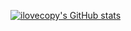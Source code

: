 [![ilovecopy's GitHub stats](https://github-readme-stats.vercel.app/api?username=ilovecopy&theme=swift)](https://github.com/ilovecopy/github-readme-stats)
